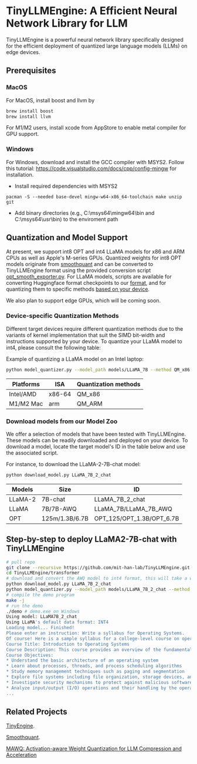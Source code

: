# TinyLLMEngine: A Efficient Neural Network Library for LLM

TinyLLMEngine is a powerful neural network library specifically designed for the efficient deployment of quantized large language models (LLMs) on edge devices.

## Prerequisites

### MacOS

For MacOS, install boost and llvm by

```bash
brew install boost
brew install llvm
```

For M1/M2 users, install xcode from AppStore to enable metal compiler for GPU support.

### Windows

For Windows, download and install the GCC compiler with MSYS2. Follow this tutorial: https://code.visualstudio.com/docs/cpp/config-mingw for installation.

- Install required dependencies with MSYS2

```
pacman -S --needed base-devel mingw-w64-x86_64-toolchain make unzip git
```

- Add binary directories (e.g., C:\\msys64\\mingw64\\bin and C:\\msys64\\usr\\bin) to the enviroment path

## Quantization and Model Support

At present, we support int8 OPT and int4 LLaMA models for x86 and ARM CPUs as well as Apple's M-series GPUs. Quantized weights for int8 OPT models originate from [smoothquant](https://github.com/mit-han-lab/smoothquant)  and can be converted to TinyLLMEngine format using the provided conversion script [opt_smooth_exporter.py](transformer/opt_smooth_exporter.py). For LLaMA models, scripts are available for converting Huggingface format checkpoints to our [format](transformer/llama_exporter.py), and for quantizing them to specific methods [based on your device](transformer/model_quantizer.py).

We also plan to support edge GPUs, which will be coming soon.

### Device-specific Quantization Methods

Different target devices require different quantization methods due to the variants of kernel implementation that suit the SIMD bit-width and instructions supported by your device. To quantize your LLaMA model to int4, please consult the following table:

Example of quantizing a LLaMA model on an Intel laptop:

```bash
python model_quantizer.py --model_path models/LLaMA_7B --method QM_x86
```

| Platforms  | ISA | Quantization methods |
| ------------- | ------------- |  ------------- |
| Intel/AMD |  x86-64  | QM_x86  |
| M1/M2 Mac | arm | QM_ARM  |

### Download models from our Model Zoo

We offer a selection of models that have been tested with TinyLLMEngine. These models can be readily downloaded and deployed on your device. To download a model, locate the target model's ID in the table below and use the associated script.

For instance, to download the LLaMA-2-7B-chat model:

```bash
python download_model.py LLaMA_7B_2_chat
```

| Models  | Size | ID |
| ------------- | ------------- |  ------------- |
| LLaMA-2 |  7B-chat  | LLaMA_7B_2_chat  |
| LLaMA | 7B/7B-AWQ | LLaMA_7B/LLaMA_7B_AWQ  |
| OPT | 125m/1.3B/6.7B | OPT_125/OPT_1.3B/OPT_6.7B  |

## Step-by-step to deploy LLaMA2-7B-chat with TinyLLMEngine

```bash
# pull repo
git clone --recursive https://github.com/mit-han-lab/TinyLLMEngine.git
cd TinyLLMEngine/transformer
# download and convert the AWQ model to int4 format, this will take a while...
python download_model.py LLaMA_7B_2_chat
python model_quantizer.py --model_path models/LLaMA_7B_2_chat --method QM_x86 # Use QM_ARM for M1/M2 chips
# compile the demo program
make -j
# run the demo
./demo # demo.exe on Windows
Using model: LLaMA7B_2_chat
Using LLaMA's default data format: INT4
Loading model... Finished!
Please enter an instruction: Write a syllabus for Operating Systems.
Of course! Here is a sample syllabus for a college-level course on operating systems:
Course Title: Introduction to Operating Systems
Course Description: This course provides an overview of the fundamental concepts and techniques used in modern operating systems, including process management, memory management, file systems, security, and I/O devices. Students will learn how these components work together to provide a platform for running applications and programs on a computer.
Course Objectives:
* Understand the basic architecture of an operating system
* Learn about processes, threads, and process scheduling algorithms
* Study memory management techniques such as paging and segmentation
* Explore file systems including file organization, storage devices, and file access methods
* Investigate security mechanisms to protect against malicious software attacks
* Analyze input/output (I/O) operations and their handling by the operating system
...
```

## Related Projects

[TinyEngine](https://github.com/mit-han-lab/tinyengine).

[Smoothquant](https://github.com/mit-han-lab/smoothquant).

[MAWQ: Activation-aware Weight Quantization for LLM Compression and Acceleration](https://github.com/mit-han-lab/llm-awq)
